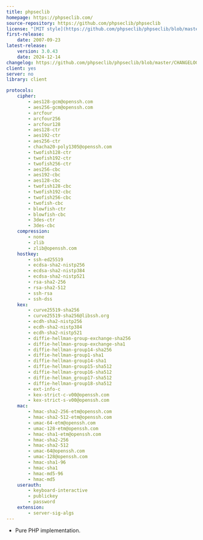 ```yaml
---
title: phpseclib
homepage: https://phpseclib.com/
source-repository: https://github.com/phpseclib/phpseclib
license: "[MIT style](https://github.com/phpseclib/phpseclib/blob/master/LICENSE)"
first-release:
    date: 2007-09-23
latest-release:
    version: 3.0.43
    date: 2024-12-14
changelog: https://github.com/phpseclib/phpseclib/blob/master/CHANGELOG.md
client: yes
server: no
library: client

protocols:
    cipher:
        - aes128-gcm@openssh.com
        - aes256-gcm@openssh.com
        - arcfour
        - arcfour256
        - arcfour128
        - aes128-ctr
        - aes192-ctr
        - aes256-ctr
        - chacha20-poly1305@openssh.com
        - twofish128-ctr
        - twofish192-ctr
        - twofish256-ctr
        - aes256-cbc
        - aes192-cbc
        - aes128-cbc
        - twofish128-cbc
        - twofish192-cbc
        - twofish256-cbc
        - twofish-cbc
        - blowfish-ctr
        - blowfish-cbc
        - 3des-ctr
        - 3des-cbc
    compression:
        - none
        - zlib
        - zlib@openssh.com
    hostkey:
        - ssh-ed25519
        - ecdsa-sha2-nistp256
        - ecdsa-sha2-nistp384
        - ecdsa-sha2-nistp521
        - rsa-sha2-256
        - rsa-sha2-512
        - ssh-rsa
        - ssh-dss
    kex:
        - curve25519-sha256
        - curve25519-sha256@libssh.org
        - ecdh-sha2-nistp256
        - ecdh-sha2-nistp384
        - ecdh-sha2-nistp521
        - diffie-hellman-group-exchange-sha256
        - diffie-hellman-group-exchange-sha1
        - diffie-hellman-group14-sha256
        - diffie-hellman-group1-sha1
        - diffie-hellman-group14-sha1
        - diffie-hellman-group15-sha512
        - diffie-hellman-group16-sha512
        - diffie-hellman_group17-sha512
        - diffie-hellman-group18-sha512
        - ext-info-c
        - kex-strict-c-v00@openssh.com
        - kex-strict-s-v00@openssh.com
    mac:
        - hmac-sha2-256-etm@openssh.com
        - hmac-sha2-512-etm@openssh.com
        - umac-64-etm@openssh.com
        - umac-128-etm@openssh.com
        - hmac-sha1-etm@openssh.com
        - hmac-sha2-256
        - hmac-sha2-512
        - umac-64@openssh.com
        - umac-128@openssh.com
        - hmac-sha1-96
        - hmac-sha1
        - hmac-md5-96
        - hmac-md5
    userauth:
        - keyboard-interactive
        - publickey
        - password
    extension:
        - server-sig-algs
---
```

* Pure PHP implementation.
